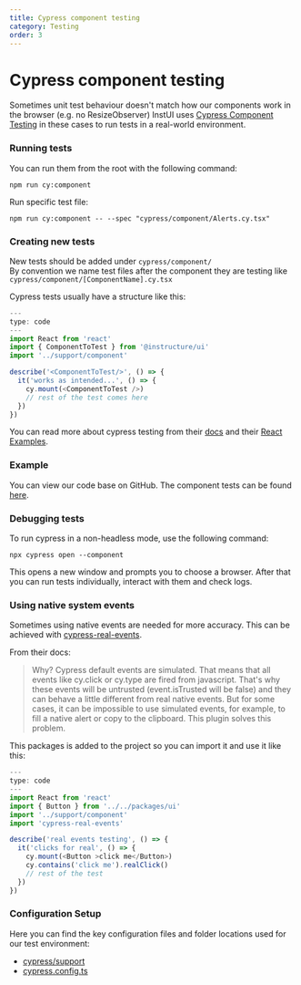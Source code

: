 ```yaml
---
title: Cypress component testing
category: Testing
order: 3
---
```


# Cypress component testing

Sometimes unit test behaviour doesn't match how our components work in the browser (e.g. no ResizeObserver)
InstUI uses [Cypress Component Testing](https://docs.cypress.io/guides/component-testing/overview) in these cases to run tests in a real-world environment.

### Running tests

You can run them from the root with the following command:

```
npm run cy:component
```

Run specific test file:
```
npm run cy:component -- --spec "cypress/component/Alerts.cy.tsx"
```
### Creating new tests

New tests should be added under `cypress/component/`  
By convention we name test files after the component they are testing like `cypress/component/[ComponentName].cy.tsx`

Cypress tests usually have a structure like this:

```js
---
type: code
---
import React from 'react'
import { ComponentToTest } from '@instructure/ui'
import '../support/component'

describe('<ComponentToTest/>', () => {
  it('works as intended...', () => {
    cy.mount(<ComponentToTest />)
    // rest of the test comes here
  })
})
```
You can read more about cypress testing from their [docs](https://docs.cypress.io/guides/core-concepts/writing-and-organizing-tests#Writing-tests) and their [React Examples](https://docs.cypress.io/guides/component-testing/react/examples).

### Example
You can view our code base on GitHub. The component tests can be found [here](https://github.com/instructure/instructure-ui/tree/master/cypress/component).


### Debugging tests

To run cypress in a non-headless mode, use the following command:

```
npx cypress open --component
```

This opens a new window and prompts you to choose a browser. After that you can run tests individually, interact with them and check logs.

### Using native system events

Sometimes using native events are needed for more accuracy. This can be achieved with [cypress-real-events](https://github.com/dmtrKovalenko/cypress-real-events).

From their docs:

> Why? Cypress default events are simulated. That means that all events like cy.click or cy.type are fired from javascript. That's why these events will be untrusted (event.isTrusted will be false) and they can behave a little different from real native events. But for some cases, it can be impossible to use simulated events, for example, to fill a native alert or copy to the clipboard. This plugin solves this problem.

This packages is added to the project so you can import it and use it like this:

```js
---
type: code
---
import React from 'react'
import { Button } from '../../packages/ui'
import '../support/component'
import 'cypress-real-events'

describe('real events testing', () => {
  it('clicks for real', () => {
    cy.mount(<Button >click me</Button>)
    cy.contains('click me').realClick()
    // rest of the test
  })
})
```


### Configuration Setup
Here you can find the key configuration files and folder locations used for our test environment:
- [cypress/support](https://github.com/instructure/instructure-ui/tree/master/cypress/support)
- [cypress.config.ts](https://github.com/instructure/instructure-ui/blob/master/cypress.config.ts)
